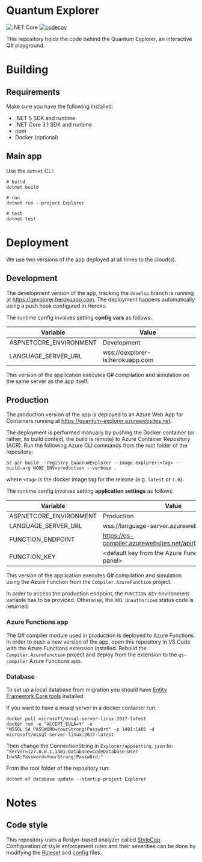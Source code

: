 # Quantum Explorer

![.NET Core](https://github.com/JakuJ/quantum-explorer/workflows/.NET%20Core/badge.svg)
[![codecov](https://codecov.io/gh/JakuJ/quantum-explorer/branch/develop/graph/badge.svg?token=D74R7H1V3O)](https://codecov.io/gh/JakuJ/quantum-explorer)

This repository holds the code behind the Quantum Explorer, an interactive Q# playground.

# Building

## Requirements

Make sure you have the following installed:

- .NET 5 SDK and runtime
- .NET Core 3.1 SDK and runtime
- npm
- Docker (optional)

## Main app

Use the `dotnet` CLI:

```shell
# build
dotnet build
    
# run
dotnet run --project Explorer

# test
dotnet test
```

# Deployment

We use two versions of the app deployed at all times to the cloud(s).

## Development

The development version of the app, tracking the `develop` branch is running at https://qexplorer.herokuapp.com. The
deployment happens automatically using a push hook configured in Heroku.

The runtime config involves setting **config vars** as follows:

| Variable | Value |
|---|---|
| ASPNETCORE_ENVIRONMENT | Development |
| LANGUAGE_SERVER_URL | wss://qexplorer-ls.herokuapp.com |

This version of the application executes Q# compilation and simulation on the same server as the app itself.

## Production

The production version of the app is deployed to an Azure Web App for Containers running
at https://quantum-explorer.azurewebsites.net.

The deployment is performed manually by pushing the Docker container (or rather, its build context, the build is remote) to Azure Container Repository (ACR).
Run the following Azure CLI commands from the root folder of the repository:

```shell 
az acr build --registry QuantumExplorer --image explorer:<tag> --build-arg NODE_ENV=production --verbose .
```

where `<tag>` is the docker image tag for the release (e.g. `latest` or `1.0`).

The runtime config involves setting **application settings** as follows:

| Variable | Value |
|---|---|
| ASPNETCORE_ENVIRONMENT | Production |
| LANGUAGE_SERVER_URL | wss://language-server.azurewebsites.net  |
| FUNCTION_ENDPOINT | https://qs-compiler.azurewebsites.net/api/CompilerFunction |
| FUNCTION_KEY | \<default key from the Azure Function "App keys" panel> |

This version of the application executes Q# compilation and simulation using the Azure Function from
the `Compiler.AzureFunction` project.

In order to access the production endpoint, the `FUNCTION_KEY` environment variable has to be provided.
Otherwise, the `401 Unauthorized` status code is returned. 

### Azure Functions app

The Q# compiler module used in production is deployed to Azure Functions.
In order to push a new version of the app, open this repository in VS Code with the Azure Functions extension installed.
Rebuild the `Compiler.AzureFunction` project and deploy from the extension to the `qs-compiler` Azure Functions app.

### Database

To set up a local database from migration you should have [Entity Framework Core tools](https://docs.microsoft.com/en-us/ef/core/cli/dotnet) installed.

If you want to have a mssql server in a docker container run:
```shell
docker pull microsoft/mssql-server-linux:2017-latest
docker run -e "ACCEPT_EULA=Y" -e "MSSQL_SA_PASSWORD=YourStrong!Passw0rd" -p 1401:1401 -d microsoft/mssql-server-linux:2017-latest
```
Then change the ConnectionString in `Explorer/appsetting.json` to:
`"Server=127.0.0.1,1401;Database=CodeDatabase;User Id=SA;Password=YourStrong!Passw0rd;"`

From the root folder of the repository run:

```shell
dotnet ef database update --startup-project Explorer
```

# Notes

## Code style

This repository uses a Roslyn-based analyzer called [StyleCop](https://github.com/DotNetAnalyzers/StyleCopAnalyzers).
Configuration of style enforcement rules and their severities can be done by modifying
the [Ruleset](msbuild/Common.ruleset) and [config](msbuild/stylecop.json) files.
